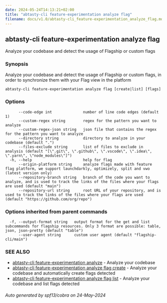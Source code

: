 ```yaml
---
date: 2024-05-24T14:13:21+02:00
title: "abtasty-cli feature-experimentation analyze flag"
filename: docs/v1.0/abtasty-cli_feature-experimentation_analyze_flag.md
---
```

## abtasty-cli feature-experimentation analyze flag

Analyze your codebase and detect the usage of Flagship or custom flags

### Synopsis

Analyze your codebase and detect the usage of Flagship or custom flags, in order to synchronize them with your Flag view in the platform

```
abtasty-cli feature-experimentation analyze flag [create|list] [flags]
```

### Options

```
      --code-edge int              number of line code edges (default 1)
      --custom-regex string        regex for the pattern you want to analyze
      --custom-regex-json string   json file that contains the regex for the pattern you want to analyze
      --directory string           directory to analyze in your codebase (default ".")
      --files-exclude string       list of files to exclude in analysis (default "[\".git\", \".github\", \".vscode\", \".idea\", \".yarn\", \"node_modules\"]")
  -h, --help                       help for flag
      --origin-platform string     analyze flags made with feature flag platform, we support launchdarkly, optimizely, split and vwo (latest version only)
      --repository-branch string   branch of the code you want to analyze, and is used to track the links of the files where your flags are used (default "main")
      --repository-url string      root URL of your repository, and is used to track the links of the files where your flags are used (default "https://github.com/org/repo")
```

### Options inherited from parent commands

```
  -f, --output-format string   output format for the get and list subcommands for flagship resources. Only 3 format are possible: table, json, json-pretty (default "table")
      --user-agent string      custom user agent (default "flagship-cli/main")
```

### SEE ALSO

* [abtasty-cli feature-experimentation analyze](/docs/v1.0/abtasty-cli_feature-experimentation_analyze.md)	 - Analyze your codebase
* [abtasty-cli feature-experimentation analyze flag create](/docs/v1.0/abtasty-cli_feature-experimentation_analyze_flag_create.md)	 - Analyze your codebase and automatically create flags detected
* [abtasty-cli feature-experimentation analyze flag list](/docs/v1.0/abtasty-cli_feature-experimentation_analyze_flag_list.md)	 - Analyze your codebase and list flags detected

###### Auto generated by spf13/cobra on 24-May-2024
